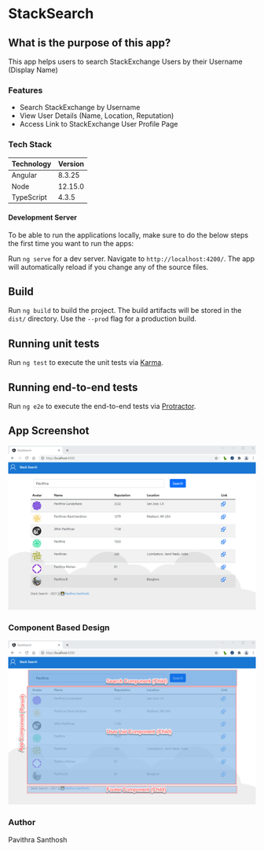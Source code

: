# StackSearch

## What is the purpose of this app?

This app helps users to search StackExchange Users by their Username (Display Name)

### Features

- Search StackExchange by Username
- View User Details (Name, Location, Reputation)
- Access Link to StackExchange User Profile Page

### Tech Stack

| Technology | Version |
| ---------- | ------- |
| Angular    | 8.3.25  |
| Node       | 12.15.0 |
| TypeScript | 4.3.5   |

#### Development Server

To be able to run the applications locally, make sure to do the below steps the first time you want to run the apps:

Run `ng serve` for a dev server. Navigate to `http://localhost:4200/`. The app will automatically reload if you change any of the source files.

## Build

Run `ng build` to build the project. The build artifacts will be stored in the `dist/` directory. Use the `--prod` flag for a production build.

## Running unit tests

Run `ng test` to execute the unit tests via [Karma](https://karma-runner.github.io).

## Running end-to-end tests

Run `ng e2e` to execute the end-to-end tests via [Protractor](http://www.protractortest.org/).

## App Screenshot

![Alt text](/StackSearch/src/assets/images/stacksearch-app.png "StackSearch Screenshot")

### Component Based Design

![Alt text](/StackSearch/src/assets/images/stacksearch-components.png "StackSearch Components Design")

### Author

Pavithra Santhosh
